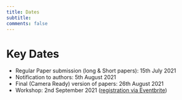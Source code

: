 ```yaml
---
title: Dates 
subtitle: 
comments: false
---
```


# Key Dates

* Regular Paper submission (long & Short papers):  15th July 2021
* Notification to authors: 5th August 2021
* Final (Camera Ready) version of papers: 26th August 2021
* Workshop: 2nd September 2021 ([registration via Eventbrite](https://www.eventbrite.com/e/cmna-xxi-the-21st-workshop-on-computational-models-of-natural-argument-tickets-160894310213))
